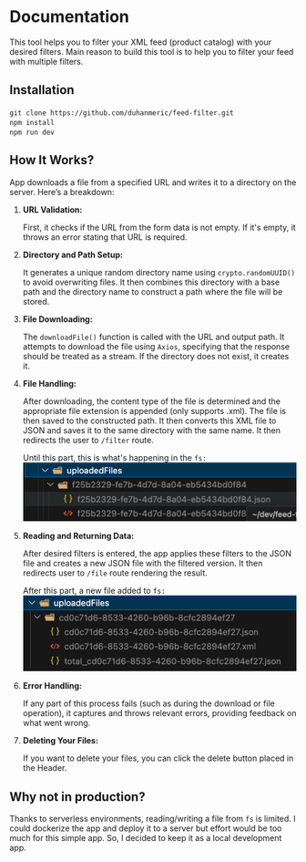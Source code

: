 Documentation
=============

This tool helps you to filter your XML feed (product catalog) with your desired filters. Main reason to build this tool is to help you to filter your feed with multiple filters.

Installation
------------

`git clone https://github.com/duhanmeric/feed-filter.git`  
`npm install`  
`npm run dev`

How It Works?
-------------

App downloads a file from a specified URL and writes it to a directory on the server. Here’s a breakdown:

1.  **URL Validation:**
    
    First, it checks if the URL from the form data is not empty. If it's empty, it throws an error stating that URL is required.
    
2.  **Directory and Path Setup:**
    
    It generates a unique random directory name using `crypto.randomUUID()` to avoid overwriting files. It then combines this directory with a base path and the directory name to construct a path where the file will be stored.
    
3.  **File Downloading:**
    
    The `downloadFile()` function is called with the URL and output path. It attempts to download the file using `Axios`, specifying that the response should be treated as a stream. If the directory does not exist, it creates it.
    
4.  **File Handling:**
    
    After downloading, the content type of the file is determined and the appropriate file extension is appended (only supports .xml). The file is then saved to the constructed path. It then converts this XML file to JSON and saves it to the same directory with the same name. It then redirects the user to `/filter` route.
    
    Until this part, this is what's happening in the `fs:`\
    ![file](/public/example_files.png)
    
5.  **Reading and Returning Data:**
    
    After desired filters is entered, the app applies these filters to the JSON file and creates a new JSON file with the filtered version. It then redirects user to `/file` route rendering the result.
    
    After this part, a new file added to `fs:`\
    ![file](/public/example_filtered.png)
    
6.  **Error Handling:**
    
    If any part of this process fails (such as during the download or file operation), it captures and throws relevant errors, providing feedback on what went wrong.
    
7.  **Deleting Your Files:**
    
    If you want to delete your files, you can click the delete button placed in the Header.
    

Why not in production?
----------------------

Thanks to serverless environments, reading/writing a file from `fs` is limited. I could dockerize the app and deploy it to a server but effort would be too much for this simple app. So, I decided to keep it as a local development app.